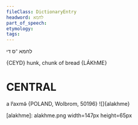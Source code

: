 ```yaml
---
fileClass: DictionaryEntry
headword: לחמא
part_of_speech: 
etymology: 
tags: 
---
```

לחמא
־ס
די

{CEYD}
hunk, chunk of bread {LÁKhME}

CENTRAL
========

a lʲaxmə̃ {POLAND, Wolbrom, 50196}
![]{alakhme}

[alakhme]: alakhme.png width=147px height=65px